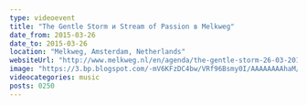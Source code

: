 ```yaml
---
type: videoevent
title: "The Gentle Storm и Stream of Passion в Melkweg"
date_from: 2015-03-26
date_to: 2015-03-26
location: "Melkweg, Amsterdam, Netherlands"
websiteUrl: "http://www.melkweg.nl/en/agenda/the-gentle-storm-26-03-2015"
image: "https://3.bp.blogspot.com/-mV6KFzDC4bw/VRf96Bsmy0I/AAAAAAAAhaM/Ir7rbA2agi4/s1600/dsc08316.picasaweb.jpg"
videocategories: music
posts: 0250
---
```

